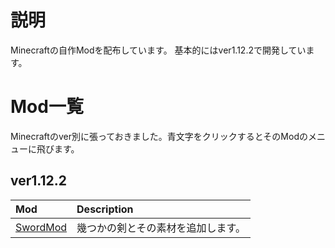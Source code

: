 # 説明
Minecraftの自作Modを配布しています。
基本的にはver1.12.2で開発しています。

# Mod一覧
Minecraftのver別に張っておきました。青文字をクリックするとそのModのメニューに飛びます。
## ver1.12.2
| Mod | Description |
| :-- | :-- |
| [SwordMod](https://github.com/Sakuraga200323/-Mod-/blob/main/Mods/1.12.2/SwordMod/Top.md) | 幾つかの剣とその素材を追加します。 |
